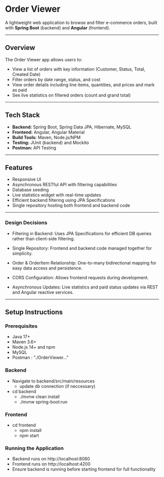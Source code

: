 # Order Viewer

A lightweight web application to browse and filter e-commerce orders, built with **Spring Boot** (backend) and **Angular** (frontend).

---

## Overview

The Order Viewer app allows users to:

- View a list of orders with key information (Customer, Status, Total, Created Date)  
- Filter orders by date range, status, and cost   
- View order details including line items, quantities, and prices and mark as paid  
- See live statistics on filtered orders (count and grand total)  

---

## Tech Stack

- **Backend:** Spring Boot, Spring Data JPA, Hibernate, MySQL  
- **Frontend:** Angular, Angular Material 
- **Build Tools:** Maven, Node.js/NPM  
- **Testing:** JUnit (backend) and Mockito
- **Postman:** API Testing

---

## Features

- Responsive UI  
- Asynchronous RESTful API with filtering capabilities  
- Database seeding
- Live statistics widget with real-time updates  
- Efficient backend filtering using JPA Specifications  
- Single repository hosting both frontend and backend code

---

### Design Decisions

- Filtering in Backend: Uses JPA Specifications for efficient DB queries rather than client-side filtering.

- Single Repository: Frontend and backend code managed together for simplicity.

- Order & OrderItem Relationship: One-to-many bidirectional mapping for easy data access and persistence.

- CORS Configuration: Allows frontend requests during development.

- Asynchronous Updates: Live statistics and paid status updates via REST and Angular reactive services.

---

## Setup Instructions

### Prerequisites

- Java 17+  
- Maven 3.6+  
- Node.js 14+ and npm  
- MySQL
- Postman : "./OrderViewer..."



### Backend

- Navigate to backend/src/main/resources
    - update db connection (if neccessary)
- cd backend
    -  ./mvnw clean install
    - ./mvnw spring-boot:run
 
### Frontend

- cd frontend
    - npm install
    - npm start
 
### Running the Application

- Backend runs on http://localhost:8080
- Frontend runs on http://localhost:4200
- Ensure backend is running before starting frontend for full functionality
